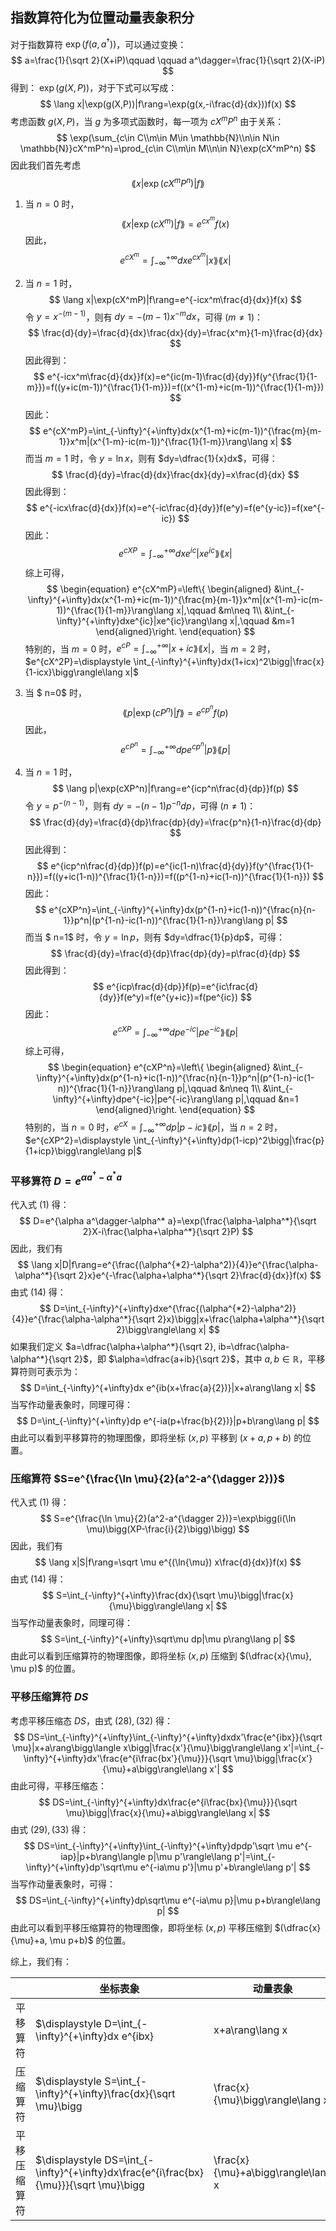 ## 指数算符化为位置动量表象积分

对于指数算符 $\exp(f(a, a^\dagger))$，可以通过变换：
$$
a=\frac{1}{\sqrt 2}(X+iP)\qquad \qquad a^\dagger=\frac{1}{\sqrt 2}(X-iP)
$$
得到： $\exp(g(X,P))$，对于下式可以写成：
$$
\lang x|\exp(g(X,P))|f\rang=\exp(g(x,-i\frac{d}{dx}))f(x)
$$
考虑函数 $g(X,P)$，当 $g$ 为多项式函数时，每一项为 $cX^mP^n$ 由于关系：
$$
\exp(\sum_{c\in C\\m\in M\in \mathbb{N}\\n\in N\in \mathbb{N}}cX^mP^n)=\prod_{c\in C\\m\in M\\n\in N}\exp(cX^mP^n)
$$
因此我们首先考虑
$$
\lang x|\exp(cX^mP^n)|f\rang
$$

1. 当 $n=0$ 时，
   $$
   \lang x|\exp(cX^m)|f\rang=e^{cx^m}f(x)
   $$
   因此，
   $$
   e^{cX^m}=\int_{-\infty}^{+\infty}dxe^{cx^m}|x\rang\lang x|
   $$

2. 当 $n=1$ 时，
   $$
   \lang x|\exp(cX^mP)|f\rang=e^{-icx^m\frac{d}{dx}}f(x)
   $$
   令 $y=x^{-(m-1)}$，则有 $dy=-(m-1)x^{-m}dx$，可得 $(m\neq1)$：
   $$
   \frac{d}{dy}=\frac{d}{dx}\frac{dx}{dy}=\frac{x^m}{1-m}\frac{d}{dx}
   $$
   因此得到：
   $$
   e^{-icx^m\frac{d}{dx}}f(x)=e^{ic(m-1)\frac{d}{dy}}f(y^{\frac{1}{1-m}})=f((y+ic(m-1))^{\frac{1}{1-m}})=f((x^{1-m}+ic(m-1))^{\frac{1}{1-m}})
   $$
   因此：
   $$
   e^{cX^mP}=\int_{-\infty}^{+\infty}dx(x^{1-m}+ic(m-1))^{\frac{m}{m-1}}x^m|(x^{1-m}-ic(m-1))^{\frac{1}{1-m}}\rang\lang x|
   $$
   而当 $m=1$ 时，令 $y=\ln x$，则有 $dy=\dfrac{1}{x}dx$，可得：
   $$
   \frac{d}{dy}=\frac{d}{dx}\frac{dx}{dy}=x\frac{d}{dx}
   $$
   因此得到：
   $$
   e^{-icx\frac{d}{dx}}f(x)=e^{-ic\frac{d}{dy}}f(e^y)=f(e^{y-ic})=f(xe^{-ic})
   $$
   因此：
   $$
   e^{cXP}=\int_{-\infty}^{+\infty}dxe^{ic}|xe^{ic}\rang\lang x|
   $$
   综上可得，
   $$
   \begin{equation}
   e^{cX^mP}=\left\{
   \begin{aligned}
   &\int_{-\infty}^{+\infty}dx(x^{1-m}+ic(m-1))^{\frac{m}{m-1}}x^m|(x^{1-m}-ic(m-1))^{\frac{1}{1-m}}\rang\lang x|,\qquad &m\neq 1\\
   &\int_{-\infty}^{+\infty}dxe^{ic}|xe^{ic}\rang\lang x|,\qquad &m=1
   \end{aligned}\right.
   \end{equation}
   $$
   特别的，当 $m=0$ 时，$\displaystyle e^{cP}=\int_{-\infty}^{+\infty}|x+ic\rang\lang x|$，当 $m=2$ 时，$e^{cX^2P}=\displaystyle \int_{-\infty}^{+\infty}dx(1+icx)^2\bigg|\frac{x}{1-icx}\bigg\rangle\lang x|$

3. 当 $ n=0$ 时，
   $$
   \lang p|\exp(cP^n)|f\rang=e^{cp^n}f(p)
   $$
   因此，
   $$
   e^{cP^n}=\int_{-\infty}^{+\infty}dpe^{cp^n}|p\rang\lang p|
   $$

4. 当 $n=1$ 时，
   $$
   \lang p|\exp(cXP^n)|f\rang=e^{icp^n\frac{d}{dp}}f(p)
   $$
   令 $y=p^{-(n-1)}$，则有 $dy=-(n-1)p^{-n}dp$，可得 $(n\neq1)$：
   $$
   \frac{d}{dy}=\frac{d}{dp}\frac{dp}{dy}=\frac{p^n}{1-n}\frac{d}{dp}
   $$
   因此得到：
   $$
   e^{icp^n\frac{d}{dp}}f(p)=e^{ic(1-n)\frac{d}{dy}}f(y^{\frac{1}{1-n}})=f((y+ic(1-n))^{\frac{1}{1-n}})=f((p^{1-n}+ic(1-n))^{\frac{1}{1-n}})
   $$
   因此：
   $$
   e^{cXP^n}=\int_{-\infty}^{+\infty}dx(p^{1-n}+ic(1-n))^{\frac{n}{n-1}}p^n|(p^{1-n}-ic(1-n))^{\frac{1}{1-n}}\rang\lang p|
   $$
   而当 $ n=1$ 时，令 $y=\ln p$，则有 $dy=\dfrac{1}{p}dp$，可得：
   $$
   \frac{d}{dy}=\frac{d}{dp}\frac{dp}{dy}=p\frac{d}{dp}
   $$
   因此得到：
   $$
   e^{icp\frac{d}{dp}}f(p)=e^{ic\frac{d}{dy}}f(e^y)=f(e^{y+ic})=f(pe^{ic})
   $$
   因此：
   $$
   e^{cXP}=\int_{-\infty}^{+\infty}dpe^{-ic}|pe^{-ic}\rang\lang p|
   $$
   综上可得，
   $$
   \begin{equation}
   e^{cXP^n}=\left\{
   \begin{aligned}
   &\int_{-\infty}^{+\infty}dx(p^{1-n}+ic(1-n))^{\frac{n}{n-1}}p^n|(p^{1-n}-ic(1-n))^{\frac{1}{1-n}}\rang\lang p|,\qquad &n\neq 1\\
   &\int_{-\infty}^{+\infty}dpe^{-ic}|pe^{-ic}\rang\lang p|,\qquad &n=1
   \end{aligned}\right.
   \end{equation}
   $$
   特别的，当 $n=0$ 时，$\displaystyle e^{cX}=\int_{-\infty}^{+\infty}dp|p-ic\rang\lang p|$，当 $n=2$ 时，$e^{cXP^2}=\displaystyle \int_{-\infty}^{+\infty}dp(1-icp)^2\bigg|\frac{p}{1+icp}\bigg\rangle\lang p|$

### 平移算符 $D=e^{\alpha a^\dagger-\alpha^* a}$

代入式  $(1)$ 得：
$$
D=e^{\alpha a^\dagger-\alpha^* a}=\exp(\frac{\alpha-\alpha^*}{\sqrt 2}X-i\frac{\alpha+\alpha^*}{\sqrt 2}P)
$$
因此，我们有
$$
\lang x|D|f\rang=e^{\frac{(\alpha^{*2}-\alpha^2)}{4}}e^{\frac{\alpha-\alpha^*}{\sqrt 2}x}e^{-\frac{\alpha+\alpha^*}{\sqrt 2}\frac{d}{dx}}f(x)
$$
由式 $(14)$ 得：
$$
D=\int_{-\infty}^{+\infty}dxe^{\frac{(\alpha^{*2}-\alpha^2)}{4}}e^{\frac{\alpha-\alpha^*}{\sqrt 2}x}\bigg|x+\frac{\alpha+\alpha^*}{\sqrt 2}\bigg\rangle\lang x|
$$
如果我们定义 $a=\dfrac{\alpha+\alpha^*}{\sqrt 2}, ib=\dfrac{\alpha-\alpha^*}{\sqrt 2}$，即 $\alpha=\dfrac{a+ib}{\sqrt 2}$，其中 $a, b\in \mathbb{R}$，平移算符则可表示为：
$$
D=\int_{-\infty}^{+\infty}dx e^{ib(x+\frac{a}{2})}|x+a\rang\lang x|
$$
当写作动量表象时，同理可得：
$$
D=\int_{-\infty}^{+\infty}dp e^{-ia(p+\frac{b}{2})}|p+b\rang\lang p|
$$
由此可以看到平移算符的物理图像，即将坐标 $(x,p)$  平移到 $(x+a, p+b)$ 的位置。

### 压缩算符 $S=e^{\frac{\ln \mu}{2}(a^2-a^{\dagger 2})}$

代入式 $(1)$ 得：
$$
S=e^{\frac{\ln \mu}{2}(a^2-a^{\dagger 2})}=\exp\bigg(i(\ln \mu)\bigg(XP-\frac{i}{2}\bigg)\bigg)
$$
因此，我们有
$$
\lang x|S|f\rang=\sqrt \mu e^{(\ln{\mu}) x\frac{d}{dx}}f(x)
$$
由式 $(14)$ 得：
$$
S=\int_{-\infty}^{+\infty}\frac{dx}{\sqrt \mu}\bigg|\frac{x}{\mu}\bigg\rangle\lang x|
$$
当写作动量表象时，同理可得：
$$
S=\int_{-\infty}^{+\infty}\sqrt\mu dp|\mu p\rang\lang p|
$$
由此可以看到压缩算符的物理图像，即将坐标 $(x,p)$  压缩到 $(\dfrac{x}{\mu}, \mu p)$ 的位置。

### 平移压缩算符 $DS$

考虑平移压缩态 $DS$，由式 $(28),(32)$ 得：
$$
DS=\int_{-\infty}^{+\infty}\int_{-\infty}^{+\infty}dxdx'\frac{e^{ibx}}{\sqrt \mu}|x+a\rang\bigg\langle x\bigg|\frac{x'}{\mu}\bigg\rangle\lang x'|=\int_{-\infty}^{+\infty}dx'\frac{e^{i\frac{bx'}{\mu}}}{\sqrt \mu}\bigg|\frac{x'}{\mu}+a\bigg\rangle\lang x'|
$$
由此可得，平移压缩态：
$$
DS=\int_{-\infty}^{+\infty}dx\frac{e^{i\frac{bx}{\mu}}}{\sqrt \mu}\bigg|\frac{x}{\mu}+a\bigg\rangle\lang x|
$$
由式 $(29),(33)$ 得：
$$
DS=\int_{-\infty}^{+\infty}\int_{-\infty}^{+\infty}dpdp'\sqrt \mu e^{-iap}|p+b\rang\langle p|\mu p'\rangle\lang p'|=\int_{-\infty}^{+\infty}dp'\sqrt\mu e^{-ia\mu p'}|\mu p'+b\rangle\lang p'|
$$
当写作动量表象时，可得：
$$
DS=\int_{-\infty}^{+\infty}dp\sqrt\mu e^{-ia\mu p}|\mu p+b\rangle\lang p|
$$
由此可以看到平移压缩算符的物理图像，即将坐标 $(x,p)$  平移压缩到 $(\dfrac{x}{\mu}+a, \mu p+b)$ 的位置。

综上，我们有：

|              | 坐标表象                                                     | 动量表象                                                     |
| ------------ | ------------------------------------------------------------ | ------------------------------------------------------------ |
| 平移算符     | $\displaystyle D=\int_{-\infty}^{+\infty}dx e^{ibx}|x+a\rang\lang x|$ | $\displaystyle D=\int_{-\infty}^{+\infty}dx e^{-iap}|p+b\rang\lang p|$ |
| 压缩算符     | $\displaystyle S=\int_{-\infty}^{+\infty}\frac{dx}{\sqrt \mu}\bigg|\frac{x}{\mu}\bigg\rangle\lang x|$ | $\displaystyle S=\int_{-\infty}^{+\infty}\sqrt\mu dp|\mu p\rang\lang p|$ |
| 平移压缩算符 | $\displaystyle DS=\int_{-\infty}^{+\infty}dx\frac{e^{i\frac{bx}{\mu}}}{\sqrt \mu}\bigg|\frac{x}{\mu}+a\bigg\rangle\lang x|$ | $\displaystyle DS=\int_{-\infty}^{+\infty}dp\sqrt\mu e^{-ia\mu p}|\mu p+b\rangle\lang p|$ |


